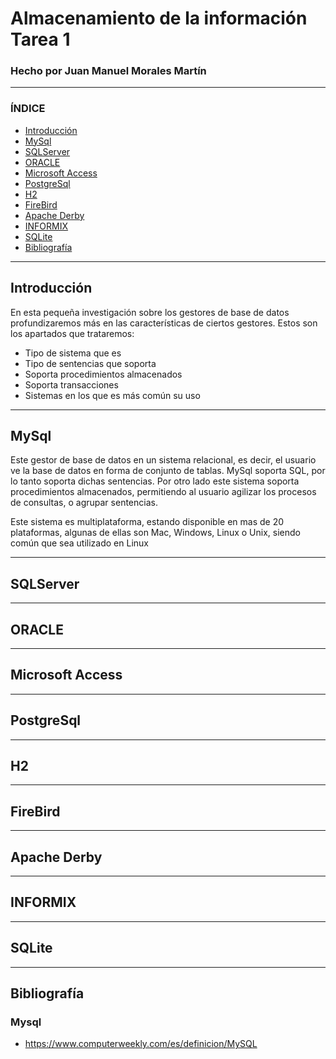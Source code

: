 # Almacenamiento de la información Tarea 1
### Hecho por Juan Manuel Morales Martín

***


### ÍNDICE

* [Introducción](#introducción)
* [MySql](#mysql)
* [SQLServer](#sqlserver)
* [ORACLE](#oracle)
* [Microsoft Access](#microsoft-access)
* [PostgreSql](#postgresql)
* [H2](#h2)
* [FireBird](#firebird)
* [Apache Derby](#apache-derby)
* [INFORMIX](#informix)
* [SQLite](#sqlite)
* [Bibliografía](#bibliografía)

***

## Introducción

En esta pequeña investigación sobre los gestores de base de datos profundizaremos más en las características de ciertos gestores.
Estos son los apartados que trataremos:

* Tipo de sistema que es
* Tipo de sentencias que soporta
* Soporta procedimientos almacenados
* Soporta transacciones
* Sistemas en los que es más común su uso

***

## MySql

Este gestor de base de datos en un sistema relacional, es decir, el usuario ve la base de datos en forma de conjunto de tablas. MySql soporta SQL, por lo tanto soporta dichas sentencias. Por otro lado este sistema soporta procedimientos almacenados, permitiendo al usuario agilizar los procesos de consultas, o agrupar sentencias.  

Este sistema es multiplataforma, estando disponible en mas de 20 plataformas, algunas de ellas son Mac, Windows, Linux o Unix, siendo común que sea utilizado en Linux

***

## SQLServer  

***

## ORACLE

***

## Microsoft Access

***

## PostgreSql

***

## H2

***

## FireBird

***

## Apache Derby

***

## INFORMIX

***

## SQLite

***
 
## Bibliografía  
### Mysql
* https://www.computerweekly.com/es/definicion/MySQL
